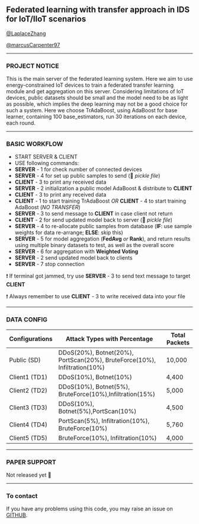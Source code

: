 ## Federated learning with transfer approach in IDS for IoT/IIoT scenarios

[@LaplaceZhang](https://github.com/LaplaceZhang) 

[@marcusCarpenter97](https://github.com/marcusCarpenter97)

***

### PROJECT NOTICE

This is the main server of the federated learning system. Here we aim to use energy-constrained IoT devices to 
train a federated transfer learning module and get aggregation on this server. Considering limitations of IoT 
devices, public datasets should be small and the model need to be as light as possible, which implies the deep
learning may not be a good choice for such a system. Here we choose TrAdaBoost, using AdaBoost for base learner,
containing 100 base_estimators, run 30 iterations on each device, each round.

***

### BASIC WORKFLOW

* START SERVER & CLIENT
* USE following commands:
* __SERVER__ - 1 for check number of connected devices
* __SERVER__ - 4 for set up public samples to send (:cucumber: *pickle file*)
* __CLIENT__ - 3 to print any received data
* __SERVER__ - 2 initialization a public model AdaBoost & distribute to __CLIENT__
* __CLIENT__ - 3 to print any received data 
* __CLIENT__ - 1 to start training TrAdaBoost _OR_  __CLIENT__ - 4 to start training AdaBoost (_NO TRANSFER_)
* __SERVER__ - 3 to send message to __CLIENT__ in case client not return
* __CLIENT__ - 2 for send updated model back to server (:cucumber: *pickle file*)
* __SERVER__ - 4 to re-allocate public samples from database (__IF__: use sample weights for data re-arrange; __ELSE__: skip this)
* __SERVER__ - 5 for model aggregation (__FedAvg__ *or* __Rank__), and return results using multiple binary datasets to test, as well as the overall score
* __SERVER__ - 6 for aggregation with __Weighted Voting__
* __SERVER__ - 2 send updated model back to clients
* __SERVER__ - 7 stop connection

:exclamation: If terminal got jammed, try use __SERVER__ - 3 to send text message to target __CLIENT__

:exclamation: Always remember to use __CLIENT__ - 3 to write received data into your file

***
### DATA CONFIG 

| Configurations | Attack Types with Percentage                                               | Total Packets |
|----------------|----------------------------------------------------------------------------|---------------|
| Public (SD)    | DDoS(20%), Botnet(20%), PortScan(20%),  BruteForce(10%), Infiltration(10%) | 10,000        |
| Client1 (TD1)  | DDoS(10%), Botnet(10%)                                                     | 4,400         |
| Client2 (TD2)  | DDoS(10%), Botnet(5%), BruteForce(10%),Infiltration(15%)                   | 5,000         |
| Client3 (TD3)  | DDoS(10%), Botnet(5%),PortScan(10%)                                        | 4,500         |
| Client4 (TD4)  | PortScan(5%), Infiltration(10%), BruteForce(10%)                           | 5,760         |
| Client5 (TD5)  | BruteForce(10%), Infiltration(10%)                                         | 4,000         |


***

### PAPER SUPPORT

Not released yet :no_entry_sign:

***

### To contact

If you have any problems using this code, you may raise an issue on [GITHUB](https://github.com/LaplaceZhang/FedTradaBoost).
